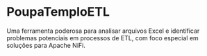 # PoupaTemploETL
Uma ferramenta poderosa para analisar arquivos Excel e identificar problemas potenciais em processos de ETL, com foco especial em soluções para Apache NiFi.
